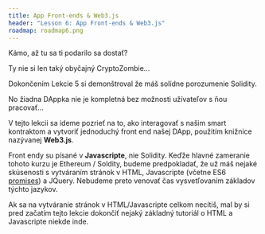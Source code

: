 ```yaml
---
title: App Front-ends & Web3.js
header: "Lesson 6: App Front-ends & Web3.js"
roadmap: roadmap6.png
---
```


Kámo, až tu sa ti podarilo sa dostať?

Ty nie si len taký obyčajný CryptoZombie...

Dokončením Lekcie 5 si demonštroval že máš solídne porozumenie Solidity.

No žiadna DAppka nie je kompletná bez možnosti užívateľov s ňou pracovať...

V tejto lekcii sa ideme pozrieť na to, ako interagovať s našim smart kontraktom a vytvoriť jednoduchý front end našej DApp, použitím knižnice nazývanej **Web3.js**.

Front endy su písané v **Javascripte**, nie Solidity. Keďže hlavné zameranie tohoto kurzu je Ethereum / Soldity, budeme predpokladať, že už máš nejaké skúsenosti s vytváraním stránok v HTML, Javascripte (včetne ES6 <a href="https://developers.google.com/web/fundamentals/primers/promises" target=_blank>promises</a>) a JQuery. Nebudeme preto venovať čas vysvetľovaním základov týchto jazykov.

Ak sa na vytváranie stránok v HTML/Javascripte celkom necítiš, mal by si pred začatím tejto lekcie dokončiť nejaký základný tutoriál o HTML a Javascripte niekde inde.
